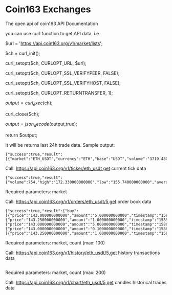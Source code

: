 # Coin163 Exchanges
The open api of coin163
API Documentation

you can use curl function to get API data. i.e


$url = 'https://api.coin163.org/v1/market/lists';

$ch = curl_init();

curl_setopt($ch, CURLOPT_URL, $url);

curl_setopt($ch, CURLOPT_SSL_VERIFYPEER, FALSE);

curl_setopt($ch, CURLOPT_SSL_VERIFYHOST, FALSE);

curl_setopt($ch, CURLOPT_RETURNTRANSFER, 1);

$output = curl_exec($ch);

curl_close($ch);

$output = json_decode($output,true);

return $output;


It will be returns last 24h trade data. Sample output:
```
{"success":true,"result":[{"market":"ETH_USDT","currency":"ETH","base":"USDT","volume":"3719.480000000000","high":"172.330000000000","low":"155.740000000000","average":"161.7165217391304348","timestamp":1594139374}]}
```

Call: https://api.coin163.org/v1/ticker/eth_usdt,get current tick data
```
{"success":true,"result":{"volume":754,"high":"172.330000000000","low":"155.740000000000","average":4.932997347480105,"open":"155.740000000000","price":161.71652173913043,"timestamp":1594140778}}
```		
Required parameters: market

Call: https://api.coin163.org/v1/orders/eth_usdt/5,get order book data
```
{"success":true,"result":{"buy":[{"price":"143.000000000000","amount":"5.000000000000","timestamp":"1585903106"},{"price":"143.250000000000","amount":"1.000000000000","timestamp":"1585903363"},{"price":"143.000000000000","amount":"5.000000000000","timestamp":"1586008718"},{"price":"143.000000000000","amount":"0.100000000000","timestamp":"1586009019"}],"sell":[{"price":"143.250000000000","amount":"1.000000000000","timestamp":"1586002565"}]}}
```			
Required parameters: market, count (max: 100)

Call: https://api.coin163.org/v1/history/eth_usdt/5,get history transactions data
```{"success":true,"result":[{"price":"143.000000000000","amount":"5.000000000000","total":715,"type":"buy","timestamp":"1585903106"},{"price":"143.250000000000","amount":"1.000000000000","total":143.25,"type":"buy","timestamp":"1585903363"},{"price":"143.250000000000","amount":"1.000000000000","total":143.25,"type":"sell","timestamp":"1586002565"},{"price":"143.000000000000","amount":"5.000000000000","total":715,"type":"buy","timestamp":"1586008718"},{"price":"143.000000000000","amount":"0.100000000000","total":14.3,"type":"buy","timestamp":"1586009019"}]}
```			
Required parameters: market, count (max: 200)

Call: https://api.coin163.org/v1/chart/eth_usdt/5,get candles historical trades data
```{"success":true,"result":[{"price":"155.740000000000","amount":"38.000000000000","total":5918.120000000001,"type":"sell","timestamp":"1593615529"},{"price":"158.110000000000","amount":"59.000000000000","total":9328.490000000002,"type":"buy","timestamp":"1593615529"},{"price":"160.480000000000","amount":"47.000000000000","total":7542.5599999999995,"type":"sell","timestamp":"1593615529"}]}
```		

			
